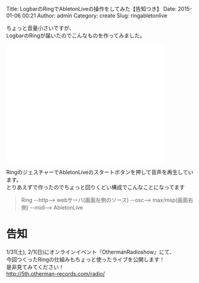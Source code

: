 Title: LogbarのRingでAbletonLiveの操作をしてみた【告知つき】
Date: 2015-01-06 00:21
Author: admin
Category: create
Slug: ringabletonlive

ちょっと音量小さいですが、  
LogbarのRingが届いたのでこんなものを作ってみました。  

<iframe src="//www.youtube.com/embed/tstlJWH_m54" width="420" height="315" frameborder="0" allowfullscreen="allowfullscreen"></iframe>

RingのジェスチャーでAbletonLiveのスタートボタンを押して音声を再生しています。  
とりあえずで作ったのでちょっと回りくどい構成でこんなことになってます

> Ring --http--\> webサーバ(画面左側のソース) --osc--\>
> max/msp(画面右側) --midi--\> AbletonLive

告知
====

1/31(土), 2/1(日)にオンラインイベント『OthermanRadioshow』にて、  
今回つくったRingの仕組みもちょっと使ったライブを公開します！  
是非見てみてください！  
<http://5th.otherman-records.com/radio/>

